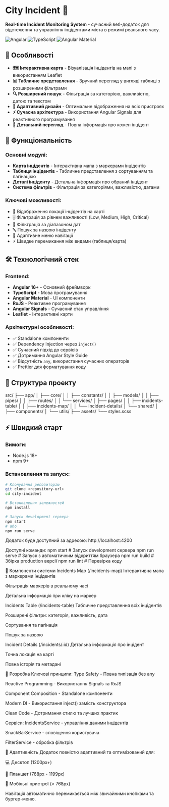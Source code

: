 # City Incident 🚨

**Real-time Incident Monitoring System** - сучасний веб-додаток для відстеження та управління інцідентами міста в режимі реального часу.

![Angular](https://img.shields.io/badge/Angular-16+-DD0031?style=for-the-badge&logo=angular)
![TypeScript](https://img.shields.io/badge/TypeScript-3178C6?style=for-the-badge&logo=typescript&logoColor=white)
![Angular Material](https://img.shields.io/badge/Angular_Material-0081CB?style=for-the-badge&logo=angular&logoColor=white)

## 🌟 Особливості

- **🗺️ Інтерактивна карта** - Візуалізація інцідентів на мапі з використанням Leaflet
- **📊 Табличне представлення** - Зручний перегляд у вигляді таблиці з розширеними фільтрами
- **🔍 Розширений пошук** - Фільтрація за категорією, важливістю, датою та текстом
- **📱 Адаптивний дизайн** - Оптимальне відображення на всіх пристроях
- **⚡ Сучасна архітектура** - Використання Angular Signals для реактивного програмування
- **🎯 Детальний перегляд** - Повна інформація про кожен інцідент

## 🚀 Функціональність

### Основні модулі:

- **Карта інцідентів** - Інтерактивна мапа з маркерами інцідентів
- **Таблиця інцідентів** - Табличне представлення з сортуванням та пагінацією
- **Деталі інціденту** - Детальна інформація про обраний інцідент
- **Система фільтрів** - Фільтрація за категоріями, важливістю, датами

### Ключові можливості:

- 📍 Відображення локації інцідентів на карті
- 🎚️ Фільтрація за рівнем важливості (Low, Medium, High, Critical)
- 📅 Фільтрація за діапазоном дат
- 🔤 Пошук за назвою інціденту
- 📱 Адаптивне меню навігації
- ⚡ Швидке перемикання між видами (таблиця/карта)

## 🛠️ Технологічний стек

### Frontend:

- **Angular 16+** - Основний фреймворк
- **TypeScript** - Мова програмування
- **Angular Material** - UI компоненти
- **RxJS** - Реактивне програмування
- **Angular Signals** - Сучасний стан управління
- **Leaflet** - Інтерактивні карти

### Архітектурні особливості:

- ✅ Standalone компоненти
- ✅ Dependency Injection через `inject()`
- ✅ Сучасний підхід до сервісів
- ✅ Дотримання Angular Style Guide
- ✅ Відсутність `any`, використання сучасних операторів
- ✅ Prettier для форматування коду

## 📁 Структура проекту

src/
├── app/
│ ├── core/
│ │ ├── constants/
│ │ ├── models/
│ │ ├── pipes/
│ │ ├── routes/
│ │ └── services/
│ ├── pages/
│ │ ├── incidents-table/
│ │ ├── incidents-map/
│ │ └── incident-details/
│ └── shared/
│ ├── components/
│ └── utils/
├── assets/
└── styles.scss

## ⚡ Швидкий старт

### Вимоги:

- Node.js 18+
- npm 9+

### Встановлення та запуск:

```bash
# Клонування репозиторію
git clone <repository-url>
cd city-incident

# Встановлення залежностей
npm install

# Запуск development сервера
npm start
# або
npm run serve
```

Додаток буде доступний за адресою: http://localhost:4200

Доступні команди:
npm start # Запуск development сервера
npm run serve # Запуск з автоматичним відкриттям браузера
npm run build # Збірка production версії
npm run lint # Перевірка коду

🎯 Компоненти системи
Incidents Map (/incidents-map)
Інтерактивна мапа з маркерами інцідентів

Фільтрація маркерів в реальному часі

Детальна інформація при кліку на маркер

Incidents Table (/incidents-table)
Табличне представлення всіх інцідентів

Розширені фільтри: категорія, важливість, дата

Сортування та пагінація

Пошук за назвою

Incident Details (/incidents/:id)
Детальна інформація про інцідент

Точна локація на карті

Повна історія та метадані

🔧 Розробка
Ключові принципи:
Type Safety - Повна типізація без any

Reactive Programming - Використання Signals та RxJS

Component Composition - Standalone компоненти

Modern DI - Використання inject() замість конструктора

Clean Code - Дотримання стилю та лучших практик

Сервіси:
IncidentsService - управління даними інцідентів

SnackBarService - сповіщення користувача

FilterService - обробка фільтрів

📱 Адаптивність
Додаток повністю адаптивний та оптимізований для:

💻 Десктоп (1200px+)

📱 Планшет (768px - 1199px)

📱 Мобільні пристрої (< 768px)

Навігація автоматично перемикається між звичайними кнопками та бургер-меню.
